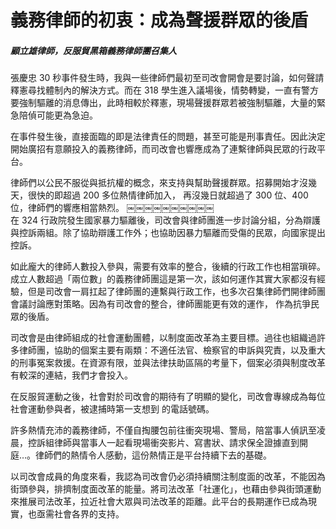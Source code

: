 # 義務律師的初衷：成為聲援群眾的後盾

##### 顧立雄律師，反服貿黑箱義務律師團召集人

張慶忠 30 秒事件發生時，我與一些律師們最初至司改會開會是要討論，如何聲請釋憲尋找體制內的解決方式。而在 318 學生進入議場後，情勢轉變，一直有警方要強制驅離的消息傳出，此時相較於釋憲，現場聲援群眾若被強制驅離，大量的緊急陪偵可能更為急迫。

在事件發生後，直接面臨的即是法律責任的問題，甚至可能是刑事責任。因此決定開始廣招有意願投入的義務律師，而司改會也響應成為了連繫律師與民眾的行政平台。

律師們以公民不服從與抵抗權的概念，來支持與幫助聲援群眾。招募開始才沒幾天，很快的即超過 200 多位熱情律師加入， 再沒幾日就超過了 300 位、400 位，律師們的響應相當熱烈。
￼￼￼￼￼￼￼￼￼￼  
在 324 行政院發生國家暴力驅離後，司改會與律師團進一步討論分組，分為辯護與控訴兩組。除了協助辯護工作外；也協助因暴力驅離而受傷的民眾，向國家提出控訴。

如此龐大的律師人數投入參與，需要有效率的整合，後續的行政工作也相當瑣碎。成立人數超過「兩位數」的義務律師團這是第一次，該如何運作其實大家都沒有經驗，但是司改會一肩扛起了律師團的連繫與行政工作，也多次召集律師們開律師團會議討論應對策略。因為有司改會的整合，律師團能更有效的運作， 作為抗爭民眾的後盾。

司改會是由律師組成的社會運動團體，以制度面改革為主要目標。過往也組織過許多律師團，協助的個案主要有兩類：不適任法官、檢察官的申訴與究責，以及重大的刑事冤案救援。在資源有限，並與法律扶助區隔的考量下，個案必須與制度改革有較深的連結，我們才會投入。

在反服貿運動之後，社會對於司改會的期待有了明顯的變化，司改會專線成為每位社會運動參與者，被逮捕時第一支想到 的電話號碼。

許多熱情充沛的義務律師，不僅自掏腰包前往衝突現場、警局，陪當事人偵訊至凌晨，控訴組律師與當事人一起看現場衝突影片、寫書狀、請求保全證據直到開庭…。律師們的熱情令人感動，這份熱情正是平台持續下去的基礎。

以司改會成員的角度來看，我認為司改會仍必須持續關注制度面的改革，不能因為街頭參與，排擠制度面改革的能量。將司法改革「社運化」，也藉由參與街頭運動來推展司法改革，拉近社會大眾與司法改革的距離。此平台的長期運作已成為現實，也亟需社會各界的支持。
